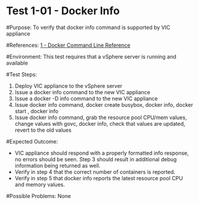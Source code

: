 Test 1-01 - Docker Info
=======

#Purpose:
To verify that docker info command is supported by VIC appliance

#References:
[1 - Docker Command Line Reference](https://docs.docker.com/engine/reference/commandline/info/)

#Environment:
This test requires that a vSphere server is running and available

#Test Steps:
1. Deploy VIC appliance to the vSphere server
2. Issue a docker info command to the new VIC appliance
3. Issue a docker -D info command to the new VIC appliance
4. Issue docker info command, docker create busybox, docker info, docker start <containerID>, docker info
5. Issue docker info command, grab the resource pool CPU/mem values, change values with govc, docker info, check that values are updated, revert to the old values

#Expected Outcome:
* VIC appliance should respond with a properly formatted info response, no errors should be seen. Step 3 should result in additional debug information being returned as well.
* Verify in step 4 that the correct number of containers is reported.
* Verify in step 5 that docker info reports the latest resource pool CPU and memory values.

#Possible Problems:
None